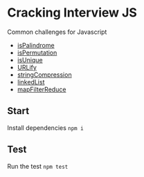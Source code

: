 # Cracking Interview JS

Common challenges for Javascript

- [isPalindrome](https://github.com/mtorre4580/cracking-interview-js/tree/main/isPalindrome)
- [isPermutation](https://github.com/mtorre4580/cracking-interview-js/tree/main/isPermutation)
- [isUnique](https://github.com/mtorre4580/cracking-interview-js/tree/main/isUnique)
- [URLify](https://github.com/mtorre4580/cracking-interview-js/tree/main/urlify)
- [stringCompression](https://github.com/mtorre4580/cracking-interview-js/tree/main/stringCompression)
- [linkedList](https://github.com/mtorre4580/cracking-interview-js/tree/main/linkedList)
- [mapFilterReduce](https://github.com/mtorre4580/cracking-interview-js/tree/main/mapFilterReduce)

## Start

Install dependencies `npm i`

## Test

Run the test `npm test`
